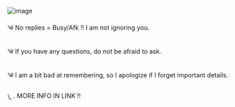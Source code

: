 ![image](https://github.com/user-attachments/assets/31a13fb3-5201-437e-8a08-27b16479d934)



༄ No replies = Busy/Afk !! I am not ignoring you. 

༄ If you have any questions, do not be afraid to ask.
 
༄ I am a bit bad at remembering, so I apologize if I forget important details.  
      
  𐔌   . MORE INFO IN LINK !!
  




